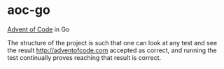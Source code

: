 # aoc-go
[Advent of Code](https://adventofcode.com/) in Go

The structure of the project is such that one can look at any test and
see the result http://adventofcode.com accepted as correct, and running the test
continually proves reaching that result is correct.